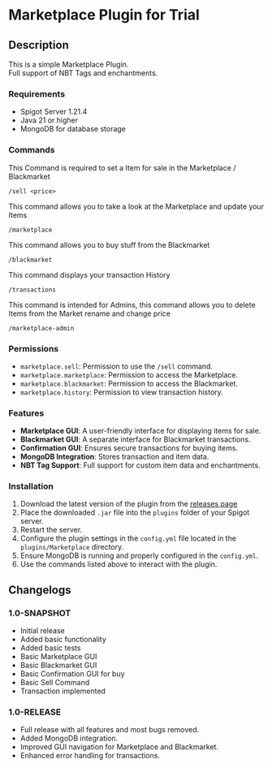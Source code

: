 # Marketplace Plugin for Trial

## Description

This is a simple Marketplace Plugin. <br>
Full support of NBT Tags and enchantments.

### Requirements
- Spigot Server 1.21.4
- Java 21 or higher
- MongoDB for database storage

### Commands
This Command is required to set a Item for sale in the Marketplace / Blackmarket
```
/sell <price>
```
This command allows you to take a look at the Marketplace and update your Items
```
/marketplace
```
This command allows you to buy stuff from the Blackmarket
```
/blackmarket
```
This command displays your transaction History
```
/transactions
```
This command is intended for Admins, this command allows you to delete Items from the Market rename and change price
```
/marketplace-admin
```

### Permissions
- `marketplace.sell`: Permission to use the `/sell` command.
- `marketplace.marketplace`: Permission to access the Marketplace.
- `marketplace.blackmarket`: Permission to access the Blackmarket.
- `marketplace.history`: Permission to view transaction history.

### Features
- **Marketplace GUI**: A user-friendly interface for displaying items for sale.
- **Blackmarket GUI**: A separate interface for Blackmarket transactions.
- **Confirmation GUI**: Ensures secure transactions for buying items.
- **MongoDB Integration**: Stores transaction and item data.
- **NBT Tag Support**: Full support for custom item data and enchantments.

### Installation
1. Download the latest version of the plugin from the [releases page](https://github.com/frame-dev/Marketplace-Plugin/releases/tag/1.0-RELEASE)
2. Place the downloaded `.jar` file into the `plugins` folder of your Spigot server.
3. Restart the server.
4. Configure the plugin settings in the `config.yml` file located in the `plugins/Marketplace` directory.
5. Ensure MongoDB is running and properly configured in the `config.yml`.
6. Use the commands listed above to interact with the plugin.

## Changelogs

### 1.0-SNAPSHOT
- Initial release
- Added basic functionality
- Added basic tests
- Basic Marketplace GUI
- Basic Blackmarket GUI
- Basic Confirmation GUI for buy
- Basic Sell Command
- Transaction implemented

### 1.0-RELEASE
- Full release with all features and most bugs removed.
- Added MongoDB integration.
- Improved GUI navigation for Marketplace and Blackmarket.
- Enhanced error handling for transactions.